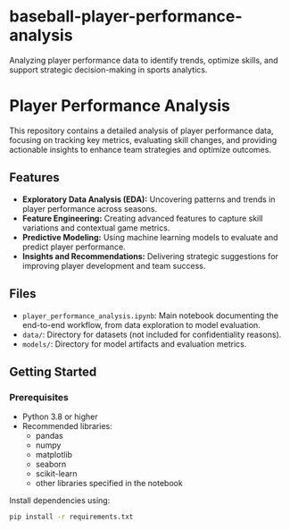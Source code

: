 # baseball-player-performance-analysis
Analyzing player performance data to identify trends, optimize skills, and support strategic decision-making in sports analytics.

# Player Performance Analysis

This repository contains a detailed analysis of player performance data, focusing on tracking key metrics, evaluating skill changes, and providing actionable insights to enhance team strategies and optimize outcomes.

## Features

- **Exploratory Data Analysis (EDA):** Uncovering patterns and trends in player performance across seasons.
- **Feature Engineering:** Creating advanced features to capture skill variations and contextual game metrics.
- **Predictive Modeling:** Using machine learning models to evaluate and predict player performance.
- **Insights and Recommendations:** Delivering strategic suggestions for improving player development and team success.

## Files

- `player_performance_analysis.ipynb`: Main notebook documenting the end-to-end workflow, from data exploration to model evaluation.
- `data/`: Directory for datasets (not included for confidentiality reasons).
- `models/`: Directory for model artifacts and evaluation metrics.

## Getting Started

### Prerequisites

- Python 3.8 or higher
- Recommended libraries:
  - pandas
  - numpy
  - matplotlib
  - seaborn
  - scikit-learn
  - other libraries specified in the notebook

Install dependencies using:
```bash
pip install -r requirements.txt

